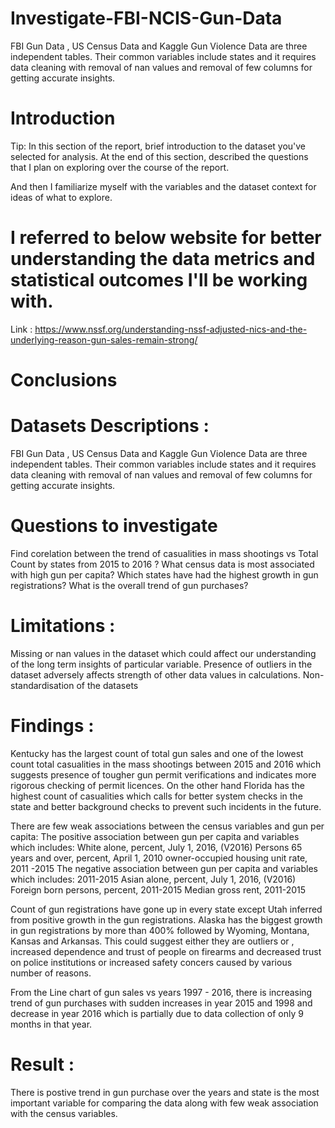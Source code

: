 # Investigate-FBI-NCIS-Gun-Data
FBI Gun Data , US Census Data and Kaggle Gun Violence Data are three independent tables. Their common variables include states and it requires data cleaning with removal of nan values and removal of few columns for getting accurate insights.

# Introduction
Tip: In this section of the report, brief introduction to the dataset you've selected for analysis. At the end of this section, described the questions that I plan on exploring over the course of the report.

And then I familiarize myself with the variables and the dataset context for ideas of what to explore.

# I referred to below website for better understanding the data metrics and statistical outcomes I'll be working with.

Link : https://www.nssf.org/understanding-nssf-adjusted-nics-and-the-underlying-reason-gun-sales-remain-strong/

# Conclusions
# Datasets Descriptions :
FBI Gun Data , US Census Data and Kaggle Gun Violence Data are three independent tables. Their common variables include states and it requires data cleaning with removal of nan values and removal of few columns for getting accurate insights.

# Questions to investigate
Find corelation between the trend of casualities in mass shootings vs Total Count by states from 2015 to 2016 ?
What census data is most associated with high gun per capita?
Which states have had the highest growth in gun registrations?
What is the overall trend of gun purchases?

# Limitations :
Missing or nan values in the dataset which could affect our understanding of the long term insights of particular variable.
Presence of outliers in the dataset adversely affects strength of other data values in calculations.
Non-standardisation of the datasets

# Findings :
Kentucky has the largest count of total gun sales and one of the lowest count total casualities in the mass shootings between 2015 and 2016 which suggests presence of tougher gun permit verifications and indicates more rigorous checking of permit licences. On the other hand Florida has the highest count of casualities which calls for better system checks in the state and better background checks to prevent such incidents in the future.

There are few weak associations between the census variables and gun per capita: The positive association between gun per capita and variables which includes: White alone, percent, July 1, 2016, (V2016) Persons 65 years and over, percent, April 1, 2010 owner-occupied housing unit rate, 2011 -2015 The negative association between gun per capita and variables which includes: 2011-2015 Asian alone, percent, July 1, 2016, (V2016) Foreign born persons, percent, 2011-2015 Median gross rent, 2011-2015

Count of gun registrations have gone up in every state except Utah inferred from positive growth in the gun registrations. Alaska has the biggest growth in gun registrations by more than 400% followed by Wyoming, Montana, Kansas and Arkansas. This could suggest either they are outliers or , increased dependence and trust of people on firearms and decreased trust on police institutions or increased safety concers caused by various number of reasons.

From the Line chart of gun sales vs years 1997 - 2016, there is increasing trend of gun purchases with sudden increases in year 2015 and 1998 and decrease in year 2016 which is partially due to data collection of only 9 months in that year.

# Result :
There is postive trend in gun purchase over the years and state is the most important variable for comparing the data along with few weak association with the census variables.

